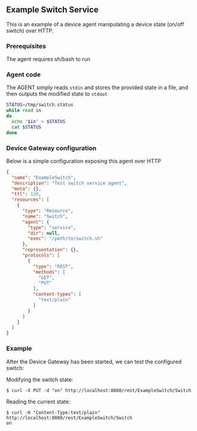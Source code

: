 ## Example Switch Service

This is an example of a device agent manipulating a device state (on/off switch) over HTTP.

### Prerequisites

The agent requires sh/bash to run

### Agent code

The AGENT simply reads `stdin` and stores the provided state in a file, and then outputs the modified state to `stdout`

```bash
STATUS=/tmp/switch.status
while read in
do
  echo "$in" > $STATUS
  cat $STATUS
done
```

### Device Gateway configuration

Below is a simple configuration exposing this agent over HTTP

```json
{
  "name": "ExampleSwitch",
  "description": "Test switch service agent",
  "meta": {},
  "ttl": 120,
  "resources": [
    {
      "type": "Resource",
      "name": "Switch",
      "agent": {
        "type": "service",
        "dir": null,
        "exec": "/path/to/switch.sh"
      },
      "representation": {},
      "protocols": [
        {
          "type": "REST",
          "methods": [
            "GET",
            "PUT"
          ],
          "content-types": [
            "text/plain"
          ]
        }
      ]
    }
  ]
}
```

### Example 

After the Device Gateway has been started, we can test the configured switch:
 
Modifying the switch state:

```
$ curl -X PUT -d "on" http://localhost:8080/rest/ExampleSwitch/Switch
```

Reading the current state:

```
$ curl -H "Content-Type:text/plain" http://localhost:8080/rest/ExampleSwitch/Switch
on
```
